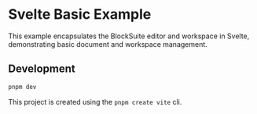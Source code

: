 # Svelte Basic Example

This example encapsulates the BlockSuite editor and workspace in Svelte, demonstrating basic document and workspace management.

## Development

```sh
pnpm dev
```

This project is created using the `pnpm create vite` cli.
